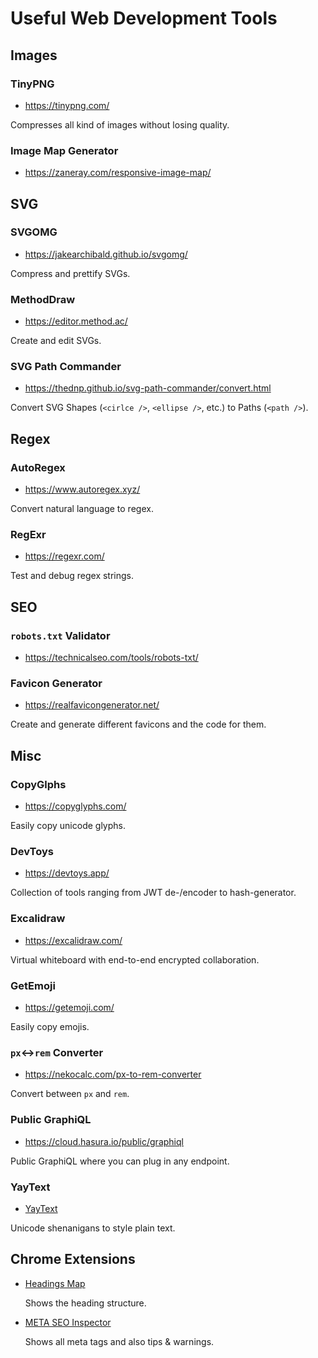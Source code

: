 # Useful Web Development Tools

## Images

### TinyPNG

- https://tinypng.com/

Compresses all kind of images without losing quality.

### Image Map Generator

- https://zaneray.com/responsive-image-map/

## SVG

### SVGOMG

- https://jakearchibald.github.io/svgomg/

Compress and prettify SVGs.

### MethodDraw

- https://editor.method.ac/

Create and edit SVGs.

### SVG Path Commander

- https://thednp.github.io/svg-path-commander/convert.html

Convert SVG Shapes (`<cirlce />`, `<ellipse />`, etc.) to Paths (`<path />`).

## Regex

### AutoRegex

- https://www.autoregex.xyz/

Convert natural language to regex.

### RegExr

- https://regexr.com/

Test and debug regex strings.

## SEO

### `robots.txt` Validator

- https://technicalseo.com/tools/robots-txt/

### Favicon Generator

- https://realfavicongenerator.net/

Create and generate different favicons and the code for them.

## Misc

### CopyGlphs

- https://copyglyphs.com/

Easily copy unicode glyphs.

### DevToys

- https://devtoys.app/

Collection of tools ranging from JWT de-/encoder to hash-generator.

### Excalidraw

- https://excalidraw.com/

Virtual whiteboard with end-to-end encrypted collaboration.

### GetEmoji

- https://getemoji.com/

Easily copy emojis.

### `px`↔︎`rem` Converter

- https://nekocalc.com/px-to-rem-converter

Convert between `px` and `rem`.

### Public GraphiQL

- https://cloud.hasura.io/public/graphiql

Public GraphiQL where you can plug in any endpoint.

### YayText
- [YayText](https://yaytext.com/)

Unicode shenanigans to style plain text.

## Chrome Extensions
- [Headings Map](https://chrome.google.com/webstore/detail/headingsmap/flbjommegcjonpdmenkdiocclhjacmbi)

  Shows the heading structure.

- [META SEO Inspector](https://chrome.google.com/webstore/detail/meta-seo-inspector/ibkclpciafdglkjkcibmohobjkcfkaef)

  Shows all meta tags and also tips & warnings.
